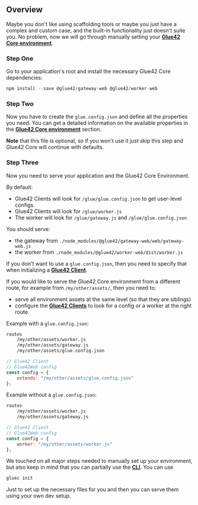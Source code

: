 ## Overview

Maybe you don't like using scaffolding tools or maybe you just have a complex and custom case, and the built-in functionality just doesn't suite you. No problem, now we will go through manually setting your [**Glue42 Core environment**](../../../what-is-glue42-core/core-concepts/environment/index.html).

### Step One

Go to your application's root and install the necessary Glue42 Core dependencies:

```javascript
npm install --save @glue42/gateway-web @glue42/worker-web
```

### Step Two

Now you have to create the `glue.config.json` and define all the properties you need. You can get a detailed information on the available properties in the [**Glue42 Core environment**](../../../what-is-glue42-core/core-concepts/environment/index.html) section.

**Note** that this file is optional, so if you won't use it just skip this step and Glue42 Core will continue with defaults.

### Step Three

Now you need to serve your application and the Glue42 Core Environment.

By default:
- Glue42 Clients will look for `/glue/glue.config.json` to get user-level configs.
- Glue42 Clients will look for `/glue/worker.js`
- The worker will look for `/glue/gateway.js` and `/glue/glue.config.json`

You should serve:
- the gateway from `./node_modules/@glue42/gateway-web/web/gateway-web.js`
- the worker from `./node_modules/@glue42/worker-web/dist/worker.js`

If you don't want to use a `glue.config.json`, then you need to specify that when initializing a [**Glue42 Client**](../../../what-is-glue42-core/core-concepts/glue42-client/index.html).

If you would like to serve the Glue42 Core environment from a different route, for example from `/my/other/assets/`, then you need to:
- serve all environment assets at the same level (so that they are siblings)
- configure the [**Glue42 Clients**](../../../what-is-glue42-core/core-concepts/glue42-client/index.html) to look for a config or a worker at the right route.

Example with a `glue.config.json`:

```cmd
routes
    /my/other/assets/worker.js
    /my/other/assets/gateway.js
    /my/other/assets/glue.config.json
```

```javascript
// Glue42 Client
// Glue42Web config
const config = {
    extends: "/my/other/assets/glue.config.json"
};
```

Example without a `glue.config.json`:

```cmd
routes
    /my/other/assets/worker.js
    /my/other/assets/gateway.js
```

```javascript
// Glue42 Client
// Glue42Web config
const config = {
    worker: "/my/other/assets/worker.js"
};
```

We touched on all major steps needed to manually set up your environment, but also keep in mind that you can partially use the [**CLI**](../../../what-is-glue42-core/core-concepts/cli/index.html). You can use

```javascript
gluec init
```

Just to set up the necessary files for you and then you can serve them using your own dev setup.
